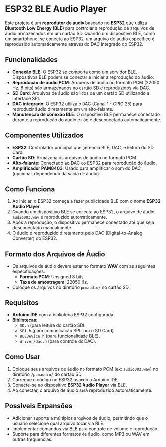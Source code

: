 # ESP32 BLE Audio Player

Este projeto é um **reprodutor de áudio** baseado no **ESP32** que utiliza **Bluetooth Low Energy (BLE)** para controlar a reprodução de arquivos de áudio armazenados em um cartão SD. Quando um dispositivo BLE, como um smartphone, se conecta ao ESP32, um arquivo de áudio específico é reproduzido automaticamente através do DAC integrado do ESP32.

## Funcionalidades

- **Conexão BLE**: O ESP32 se comporta como um servidor BLE. Dispositivos BLE podem se conectar e iniciar a reprodução do áudio.
- **Reprodução de áudio PCM**: Arquivos de áudio no formato PCM (22050 Hz, 8 bits) são armazenados no cartão SD e reproduzidos via DAC.
- **SD Card**: Arquivos de áudio são lidos de um cartão SD utilizando a interface SPI.
- **DAC integrado**: O ESP32 utiliza o DAC (Canal 1 - GPIO 25) para reproduzir áudio diretamente em um alto-falante.
- **Manutenção de conexão BLE**: O dispositivo BLE permanece conectado durante a reprodução do áudio e não é desconectado automaticamente.

## Componentes Utilizados

- **ESP32**: Controlador principal que gerencia BLE, DAC, e leitura do SD Card.
- **Cartão SD**: Armazena os arquivos de áudio no formato PCM.
- **Alto-falante**: Conectado ao DAC do ESP32 para reprodução do áudio.
- **Amplificador PAM8403**: Usado para amplificar o som do DAC (opcional, dependendo da saída de áudio).

## Como Funciona

1. Ao iniciar, o ESP32 começa a fazer publicidade BLE com o nome **ESP32 Audio Player**.
2. Quando um dispositivo BLE se conecta ao ESP32, o arquivo de áudio `audio003.wav` é reproduzido automaticamente.
3. Após a reprodução, o dispositivo permanece conectado até que seja desconectado manualmente.
4. O áudio é reproduzido diretamente pelo DAC (Digital-to-Analog Converter) do ESP32.

## Formato dos Arquivos de Áudio

- Os arquivos de áudio devem estar no formato **WAV** com as seguintes especificações:
  - **Formato PCM**: Unsigned 8 bits.
  - **Taxa de amostragem**: 22050 Hz.
- Coloque os arquivos no diretório `pcmaudio/` no cartão SD.

## Requisitos

- **Arduino IDE** com a biblioteca ESP32 configurada.
- **Bibliotecas**:
  - `SD.h` (para leitura do cartão SD).
  - `SPI.h` (para comunicação SPI com o SD Card).
  - `BLEDevice.h` (para funcionalidade BLE).
  - `driver/dac.h` (para controle do DAC).

## Como Usar

1. Coloque seus arquivos de áudio no formato PCM (ex: `audio003.wav`) no diretório `/pcmaudio/` do cartão SD.
2. Carregue o código no ESP32 usando a Arduino IDE.
3. Conecte-se ao dispositivo **ESP32 Audio Player** via BLE.
4. Ao conectar, o arquivo de áudio será reproduzido automaticamente.

## Possíveis Expansões

- Adicionar suporte a múltiplos arquivos de áudio, permitindo que o usuário selecione qual arquivo tocar via BLE.
- Implementar comandos via BLE para controle de volume e reprodução.
- Suporte para diferentes formatos de áudio, como MP3 ou WAV em outras frequências.

